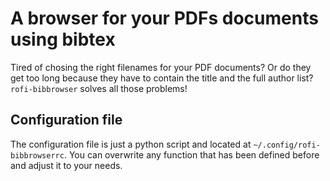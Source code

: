 # A browser for your PDFs documents using bibtex

Tired of chosing the right filenames for your PDF documents? Or do they get too
long because they have to contain the title and the full author list?
`rofi-bibbrowser` solves all those problems!

## Configuration file
The configuration file is just a python script and located at
`~/.config/rofi-bibbrowserrc`. You can overwrite any function that has been
defined before and adjust it to your needs.
